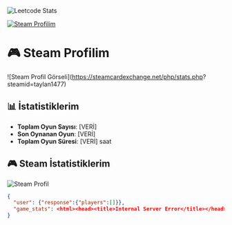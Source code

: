 ![Leetcode Stats](https://leetcard.jacoblin.cool/taylan147701)

[![Steam Profilim](https://img.shields.io/badge/Steam-Profilim-%23000000?style=for-the-badge&logo=steam)](https://steamcommunity.com/id/taylan1477)

# 🎮 Steam Profilim

![Steam Profil Görseli](https://steamcardexchange.net/php/stats.php? steamid=taylan1477)

## 📊 İstatistiklerim

- **Toplam Oyun Sayısı**: [VERİ]
- **Son Oynanan Oyun**: [VERİ]
- **Toplam Oyun Süresi**: [VERİ] saat
## 🎮 Steam İstatistiklerim

![Steam Profil](https://steamsignature.com/profile/default/76561198150804403.png)

```json
{
  "user": {"response":{"players":[]}},
  "game_stats": <html><head><title>Internal Server Error</title></head><body><h1>Internal Server Error</h1>Unknown problem determining WebApi request destination.</body></html>
}
```
